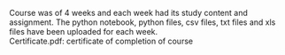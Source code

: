 Course was of 4 weeks and each week had its study content and assignment. The python notebook, python files, csv files, txt files and xls files have been uploaded for each week.<br>
Certificate.pdf: certificate of completion of course
